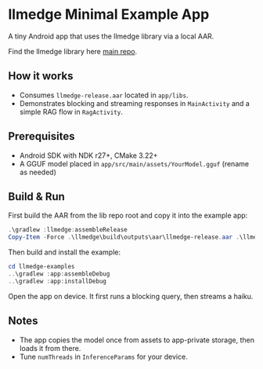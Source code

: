 # llmedge Minimal Example App

A tiny Android app that uses the llmedge library via a local AAR.

Find the llmedge library here [main repo](https://github.com/Aatricks/llmedge).

## How it works
- Consumes `llmedge-release.aar` located in `app/libs`.
- Demonstrates blocking and streaming responses in `MainActivity` and a simple RAG flow in `RagActivity`.

## Prerequisites
- Android SDK with NDK r27+, CMake 3.22+
- A GGUF model placed in `app/src/main/assets/YourModel.gguf` (rename as needed)

## Build & Run

First build the AAR from the lib repo root and copy it into the example app:

```powershell
.\gradlew :llmedge:assembleRelease
Copy-Item -Force .\llmedge\build\outputs\aar\llmedge-release.aar .\llmedge-examples\app\libs\llmedge-release.aar
```

Then build and install the example:

```powershell
cd llmedge-examples
..\gradlew :app:assembleDebug
..\gradlew :app:installDebug
```

Open the app on device. It first runs a blocking query, then streams a haiku.

## Notes
- The app copies the model once from assets to app-private storage, then loads it from there.
- Tune `numThreads` in `InferenceParams` for your device.
